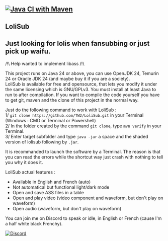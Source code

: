 [![Java CI with Maven](https://github.com/TW2/LoliSub/actions/workflows/maven.yml/badge.svg?branch=master)](https://github.com/TW2/LoliSub/actions/workflows/maven.yml)
-
LoliSub
-
Just looking for lolis when fansubbing or just pick up waifu.
-
/!\ Help wanted to implement libass /!\

This project runs on Java 24 or above, you can use OpenJDK 24, Temurin 24 or Oracle JDK 24 (and maybe buy it if you are a society).<br>
LoliSub is available for free and opensource, that lets you modify it under the same licensing which is GNU/GPLv3. You must install at least Java to run to after compilation. If you want to compile the code yourself you have to get git, maven and the clone of this project in the normal way.

Just do the following command to work with LoliSub :<br>
1/ ```git clone https://github.com/TW2/LoliSub.git``` in your Terminal (Windows : CMD or Terminal or Powershell)<br>
2/ In the folder created by the command ```git clone```, type ```mvn verify``` in your Terminal.<br>
3/ Enter target subfolder and type ```java -jar``` a space and the shaded version of lolisub following by ```.jar```.

It is recommanded to launch the software by a Terminal. The reason is that you can read the errors while the shortcut way just crash with nothing to tell you why it does it.

LoliSub actual features :<br>
- Available in English and French (auto)
- Not automatical but functional light/dark mode
- Open and save ASS files in a table
- Open and play video (video component and waveform, but don't play on waveform)
- Open audio (waveform, but don't play on waveform)

You can join me on Discord to speak or idle, in English or French (cause I'm a half white black Frenchy).

[![Discord](https://github.com/user-attachments/assets/99ec6536-7624-41c1-afd1-7993fc4a1e25)](https://discord.gg/ef8xvA9wsF)
